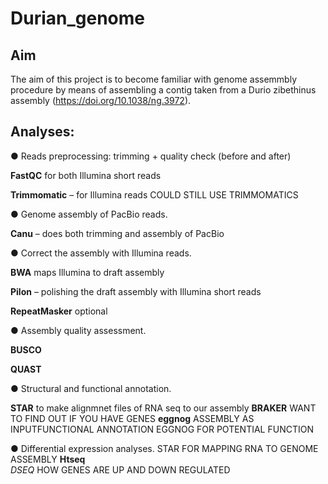 # Durian_genome


## Aim

The aim of this project is to become familiar with genome assemmbly procedure by means of assembling a contig taken from a Durio zibethinus assembly (https://doi.org/10.1038/ng.3972).


## Analyses:

● Reads preprocessing: trimming + quality check (before and after)

**FastQC** for both Illumina short reads

**Trimmomatic** – for Illumina reads  COULD STILL USE TRIMMOMATICS 

● Genome assembly of PacBio reads. 

**Canu** – does both trimming and assembly of PacBio

● Correct the assembly with Illumina reads.

**BWA** maps Illumina to draft assembly 

**Pilon** – polishing the draft assembly with Illumina short reads

**RepeatMasker** optional

● Assembly quality assessment.

**BUSCO**

**QUAST**

● Structural and functional annotation.

**STAR** to make alignmnet files of RNA seq to our assembly
**BRAKER** WANT TO FIND OUT IF YOU HAVE GENES
**eggnog** ASSEMBLY AS INPUTFUNCTIONAL ANNOTATION EGGNOG FOR POTENTIAL FUNCTION

● Differential expression analyses. 
STAR FOR MAPPING RNA TO GENOME ASSEMBLY
**Htseq**   
*DSEQ*  HOW GENES ARE UP AND DOWN REGULATED
